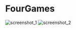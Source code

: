 # FourGames
![screenshot_1](https://user-images.githubusercontent.com/79313522/230337889-24877dcc-ef66-45d7-a127-4ff9bdbbf0d2.png)
![screenshot_2](https://user-images.githubusercontent.com/79313522/230337913-c69218ce-5c45-441b-9117-ddab6c6e2fa4.png)

